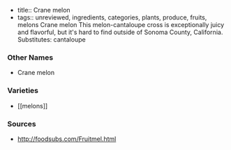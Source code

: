 - title:: Crane melon
- tags:: unreviewed, ingredients, categories, plants, produce, fruits, melons
Crane melon This melon-cantaloupe cross is exceptionally juicy and flavorful, but it's hard to find outside of Sonoma County, California. Substitutes: cantaloupe

### Other Names

* Crane melon

### Varieties

* [[melons]]

### Sources
* http://foodsubs.com/Fruitmel.html
